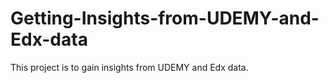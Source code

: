 # Getting-Insights-from-UDEMY-and-Edx-data
This project is to gain insights from UDEMY and Edx data.
